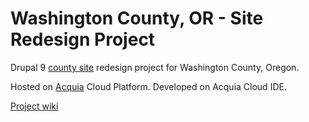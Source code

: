 Washington County, OR - Site Redesign Project
====

Drupal 9 [county site](https://www.co.washington.or.us) redesign project for Washington County, Oregon.

Hosted on [Acquia](https://www.acquia.com) Cloud Platform.
Developed on Acquia Cloud IDE.

[Project wiki](https://github.com/Washington-County/COUNTY-DRUPAL/wiki)
